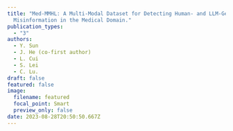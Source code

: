 ```yaml
---
title: "Med-MMHL: A Multi-Modal Dataset for Detecting Human- and LLM-Generated
  Misinformation in the Medical Domain."
publication_types:
  - "3"
authors:
  - Y. Sun
  - J. He (co-first author)
  - L. Cui
  - S. Lei
  - C. Lu.
draft: false
featured: false
image:
  filename: featured
  focal_point: Smart
  preview_only: false
date: 2023-08-28T20:50:50.667Z
---
```

